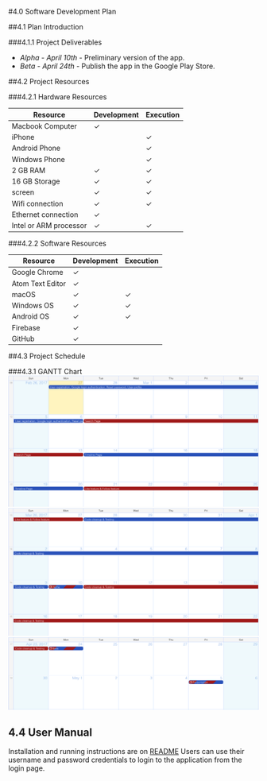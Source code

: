 #4.0 Software Development Plan

##4.1 Plan Introduction

###4.1.1 Project Deliverables

- _Alpha - April 10th_ - Preliminary version of the app.
- _Beta - April 24th_ - Publish the app in the Google Play Store.

##4.2 Project Resources

###4.2.1 Hardware Resources

Resource           | Development   | Execution
------------------ | ------------- | -----------
Macbook Computer   | ✓             |
iPhone             |               | ✓
Android Phone      |               | ✓
Windows Phone      |               | ✓
2 GB RAM           | ✓             | ✓
16 GB Storage      | ✓             | ✓
screen             | ✓             | ✓
Wifi connection    | ✓             | ✓
Ethernet connection | ✓            |
Intel or ARM processor | ✓         | ✓

###4.2.2 Software Resources

Resource              | Development   | Execution
--------------------- | ------------- | -----------
Google Chrome         | ✓             |
Atom Text Editor      | ✓             |  
macOS                 | ✓             | ✓
Windows OS            | ✓             | ✓
Android OS            | ✓             | ✓
Firebase              | ✓             |
GitHub                | ✓             |

##4.3 Project Schedule

###4.3.1 GANTT Chart
![Gantt1](../resources/GANTT_Chart1.png)
![Gantt1](../resources/GANTT_Chart2.png)
![Gantt1](../resources/GANTT_Chart3.png)

## 4.4 User Manual

Installation and running instructions are on [README](../README.md)
Users can use their username and password credentials to login to the application from the login page.
